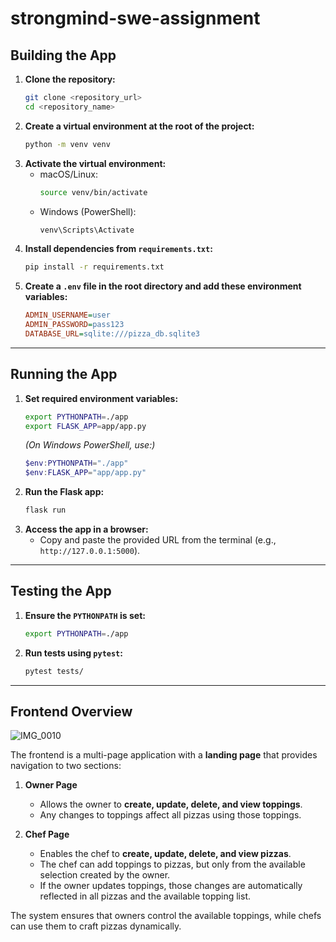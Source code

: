 # strongmind-swe-assignment

## Building the App
1. **Clone the repository:**
   ```sh
   git clone <repository_url>
   cd <repository_name>
   ```
2. **Create a virtual environment at the root of the project:**
   ```sh
   python -m venv venv
   ```
3. **Activate the virtual environment:**
   - macOS/Linux:  
     ```sh
     source venv/bin/activate
     ```
   - Windows (PowerShell):  
     ```sh
     venv\Scripts\Activate
     ```
4. **Install dependencies from `requirements.txt`:**
   ```sh
   pip install -r requirements.txt
   ```
5. **Create a `.env` file in the root directory and add these environment variables:**
   ```ini
   ADMIN_USERNAME=user
   ADMIN_PASSWORD=pass123
   DATABASE_URL=sqlite:///pizza_db.sqlite3
   ```

---

## Running the App
1. **Set required environment variables:**
   ```sh
   export PYTHONPATH=./app
   export FLASK_APP=app/app.py
   ```
   *(On Windows PowerShell, use:)*  
   ```powershell
   $env:PYTHONPATH="./app"
   $env:FLASK_APP="app/app.py"
   ```
2. **Run the Flask app:**
   ```sh
   flask run
   ```
3. **Access the app in a browser:**
   - Copy and paste the provided URL from the terminal (e.g., `http://127.0.0.1:5000`).

---

## Testing the App
1. **Ensure the `PYTHONPATH` is set:**
   ```sh
   export PYTHONPATH=./app
   ```
2. **Run tests using `pytest`:**
   ```sh
   pytest tests/
   ```

---

## Frontend Overview
![IMG_0010](https://github.com/user-attachments/assets/4f2df60c-3aa9-4d59-be56-25b6e0f51c9e)

The frontend is a multi-page application with a **landing page** that provides navigation to two sections:  

1. **Owner Page**  
   - Allows the owner to **create, update, delete, and view toppings**.  
   - Any changes to toppings affect all pizzas using those toppings.  

2. **Chef Page**  
   - Enables the chef to **create, update, delete, and view pizzas**.  
   - The chef can add toppings to pizzas, but only from the available selection created by the owner.  
   - If the owner updates toppings, those changes are automatically reflected in all pizzas and the available topping list.  

The system ensures that owners control the available toppings, while chefs can use them to craft pizzas dynamically.
